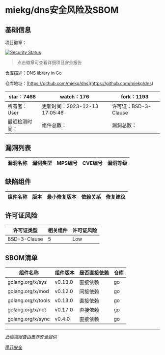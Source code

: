 # miekg/dns安全风险及SBOM

## 基础信息

项目徽章：

[![Security Status](https://www.murphysec.com/platform3/v31/badge/1735363123533537280.svg)](https://www.murphysec.com/console/report/1719781981545086976/1735363123533537280)

> 点击徽章可查看详细项目安全报告

仓库描述：DNS library in Go

仓库地址：[https://github.com/miekg/dns](https://github.com/miekg/dns)

| star：7468 | watch：176 | fork：1193 |
| ----------- | -------------- | ------------ |
| 所有者：User | 更新时间：2023-12-13 17:05:46 | 许可证：BSD-3-Clause |
| 最近检测时间： | 组件总数： | 漏洞总数： |




## 漏洞列表

| 漏洞名称 | 漏洞类型 | MPS编号 | CVE编号 | 漏洞等级 |
| ------- | ------ | ------- | ------ | ----- |





## 缺陷组件

| 组件名称 | 版本 | 最小修复版本 | 依赖关系 | 修复建议 |
| -------- | ---- | ------------ | -------- | -------- |





## 许可证风险

| 许可证类型 | 相关组件 | 许可证风险 |
| ---------- | -------- | ---------- |
|BSD-3-Clause|5|Low|




## SBOM清单

| 组件名称 | 组件版本 | 是否直接依赖 | 仓库 |
| -------- | -------- | ------------ | ---- |
|golang.org/x/sys|v0.13.0|直接依赖|go|
|golang.org/x/mod|v0.12.0|间接依赖|go|
|golang.org/x/tools|v0.13.0|直接依赖|go|
|golang.org/x/net|v0.17.0|直接依赖|go|
|golang.org/x/sync|v0.4.0|直接依赖|go|


------

*此检测报告由墨菲安全提供*

[墨菲安全](www.murphysec.com)